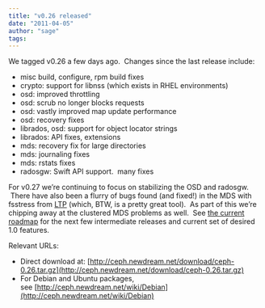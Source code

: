 ```yaml
---
title: "v0.26 released"
date: "2011-04-05"
author: "sage"
tags: 
---
```


We tagged v0.26 a few days ago.  Changes since the last release include:

- misc build, configure, rpm build fixes
- crypto: support for libnss (which exists in RHEL environments)
- osd: improved throttling
- osd: scrub no longer blocks requests
- osd: vastly improved map update performance
- osd: recovery fixes
- librados, osd: support for object locator strings
- librados: API fixes, extensions
- mds: recovery fix for large directories
- mds: journaling fixes
- mds: rstats fixes
- radosgw: Swift API support.  many fixes

For v0.27 we’re continuing to focus on stabilizing the OSD and radosgw.  There have also been a flurry of bugs found (and fixed!) in the MDS with fsstress from [LTP](http://ltp.sourceforge.net/) (which, BTW, is a pretty great tool).  As part of this we’re chipping away at the clustered MDS problems as well.  See [the current roadmap](http://tracker.newdream.net/projects/ceph/roadmap) for the next few intermediate releases and current set of desired 1.0 features.

Relevant URLs:

- Direct download at: [http://ceph.newdream.net/download/ceph-0.26.tar.gz](http://ceph.newdream.net/download/ceph-0.26.tar.gz)
- For Debian and Ubuntu packages, see [http://ceph.newdream.net/wiki/Debian](http://ceph.newdream.net/wiki/Debian)

